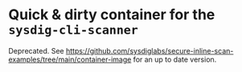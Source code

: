 # Quick & dirty container for the `sysdig-cli-scanner`

Deprecated. See https://github.com/sysdiglabs/secure-inline-scan-examples/tree/main/container-image for an up to date version.
